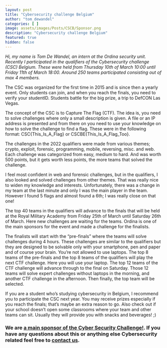 ```yaml
---
layout: post
title: "Cybersecurity challenge Belgium"
author: "tom_dewandel"
categories: [ ]
image: assets/images/Posts/CSCB/Sponsor.png
description: "Cybersecurity challenge Belgium"
featured: true
hidden: false
---
```


*Hi, my name is Tom De Wandel, an intern at the Ordina security unit. Recently I participated in the qualifiers of the Cybersecurity challenge (CSC) Belgium. These were held from Thursday 10th of March 10:00 until Friday 11th of March 18:00. Around 250 teams participated consisting out of max 4 members.*

The CSC was organized for the first time in 2015 and is since then a yearly event. Only students can join, and when you reach the finals, you need to verify your studentID. Students battle for the big prize, a trip to DefCON Las Vegas.

The concept of the CSC is to Capture The Flag (CTF). The idea is, you need to solve challenges where only a small description is given. A file or an IP address is presented and from there on you need to use your knowledge on how to solve the challenge to find a flag. These were in the following format: CSC{This_Is_A_Flag} or CSCBE{This_Is_A_Flag_Too}.

The challenges in the 2022 qualifiers were made from various themes; crypto, exploit, forensic, programming, mobile, reversing, misc. and web. Each challenge was categorized from easy, medium to hard. And was worth 500 points, but it gets worth less points, the more teams that solved the challenge.

I feel most confident in web and forensic challenges, but in the qualifiers, I also looked and solved challenges from other themes. That was really nice to widen my knowledge and interests. Unfortunately, there was a change in my team at the last minute and only I was the main player in the team. However I found 5 flags and almost found a 6th; I was really close on that one!

The top 40 teams in the qualifiers will advance to the finals that will be held at the Royal Military Academy from Friday 25th of March until Saturday 26th of March. Here new challenges are waiting for the teams.
Ordina is one of the main sponsors for the event and made a challenge for the finalists.

The finalists will start with the “pre-finals” where the teams will solve challenges during 4 hours. These challenges are similar to the qualifiers but they are designed to be solvable only with your smartphone, pen and paper and of course your brain. You’re not allowed to use laptops.
The top 8 teams of the pre-finals and the top 8 teams of the qualifiers will play the next CTF challenge. Here you will use your laptop. The top 12 teams of the CTF challenge will advance through to the final on Saturday. Those 12 teams will solve expert challenges without laptops in the morning, and another CTF challenge in the afternoon. Then finally, the top team will be selected.

If you are a student who’s studying cybersecurity in Belgium, I recommend you to participate the CSC next year. You may receive prizes especially if you reach the finals; that’s maybe an extra reason to go. Also check out if your school doesn’t open some classrooms where your team and other teams can sit. Usually they will provide you with snacks and beverages! ;) 


### We are [a main sponsor of the Cyber Security Challenge!](https://www.cybersecuritychallenge.be/). If you have any questions about this or anything else Cybersecurity related feel free to [contact us](https://www.ordina.be/diensten/security-and-privacy/).
